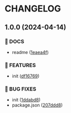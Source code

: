 # CHANGELOG

## 1.0.0 (2024-04-14)


### 📝 DOCS

* readme ([1eaea4f](https://github.com/pulsecron/nestjs-pulse/commit/1eaea4f7205763820ac5739be6850f5774d44dcf))


### 🚀 FEATURES

* init ([df16769](https://github.com/pulsecron/nestjs-pulse/commit/df16769330b3dc55b7b16a0b278f7d9e7474690d))


### 🐛 BUG FIXES

* init ([1ddabd8](https://github.com/pulsecron/nestjs-pulse/commit/1ddabd8e4ad9a2a9af98f690d72a4613db9df93f))
* package.json ([207ddd8](https://github.com/pulsecron/nestjs-pulse/commit/207ddd89610de002267f7a5941305fe66aa02e93))
